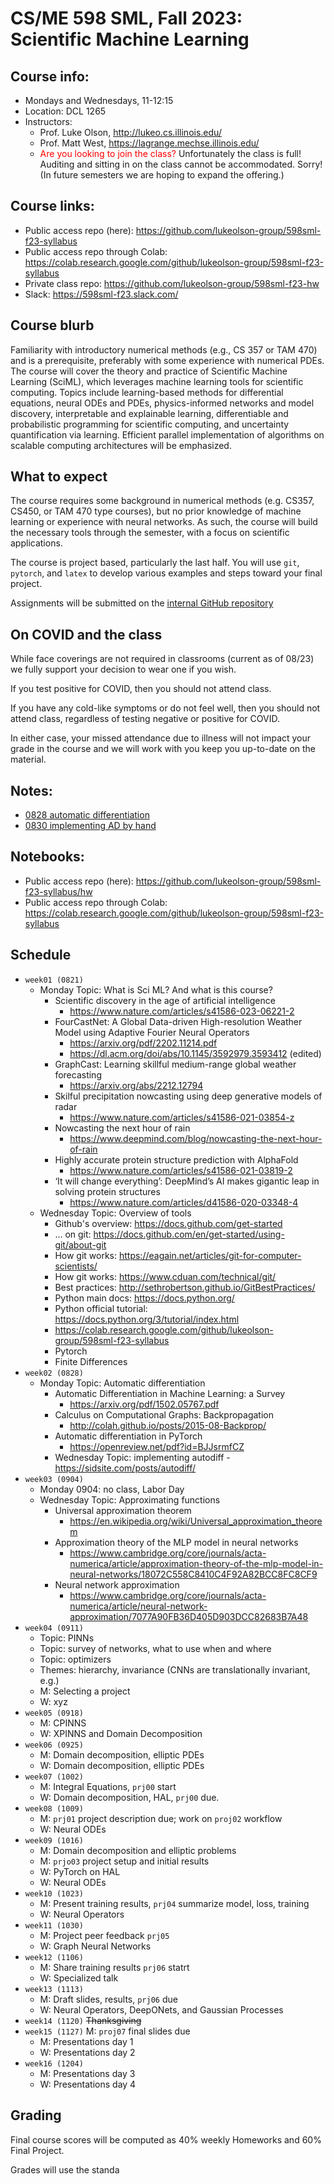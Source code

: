# CS/ME 598 SML, Fall 2023: Scientific Machine Learning

## Course info:
* Mondays and Wednesdays, 11-12:15
* Location: DCL 1265
* Instructors:
  * Prof. Luke Olson, http://lukeo.cs.illinois.edu/
  * Prof. Matt West, https://lagrange.mechse.illinois.edu/
  * <span style="color:red">Are you looking to join the class?</span>   Unfortunately the class is full!  Auditing and sitting in on the class cannot be accommodated.  Sorry! (In future semesters we are hoping to expand the offering.)

## Course links:
* Public access repo (here): https://github.com/lukeolson-group/598sml-f23-syllabus
* Public access repo through Colab: https://colab.research.google.com/github/lukeolson-group/598sml-f23-syllabus
* Private class repo: https://github.com/lukeolson-group/598sml-f23-hw
* Slack: https://598sml-f23.slack.com/

## Course blurb

Familiarity with introductory numerical methods (e.g., CS 357 or TAM 470) and
is a prerequisite, preferably with some experience with numerical PDEs. The
course will cover the theory and practice of Scientific Machine Learning
(SciML), which leverages machine learning tools for scientific computing.
Topics include learning-based methods for differential equations, neural ODEs
and PDEs, physics-informed networks and model discovery, interpretable and
explainable learning, differentiable and probabilistic programming for
scientific computing, and uncertainty quantification via learning. Efficient
parallel implementation of algorithms on scalable computing architectures will
be emphasized.

## What to expect

The course requires some background in numerical methods (e.g. CS357, CS450, or
TAM 470 type courses), but no prior knowledge of machine learning or experience
with neural networks.  As such, the course will build the necessary tools through
the semester, with a focus on scientific applications.

The course is project based, particularly the last half.  You will use `git`,
`pytorch`, and `latex` to develop various examples and steps toward your final
project.

Assignments will be submitted on the [internal GitHub repository](https://github.com/lukeolson-group/598sml-f23-hw)

## On COVID and the class

While face coverings are not required in classrooms (current as of 08/23) we
fully support your decision to wear one if you wish.

If you test positive for COVID, then you should not attend class.

If you have any cold-like symptoms or do not feel well, then you should not
attend class, regardless of testing negative or positive for COVID.

In either case, your missed attendance due to illness will not impact
your grade in the course and we will work with you keep you up-to-date
on the material.

## Notes:

- [0828 automatic differentiation](./lectures/598sml-0828.pdf)
- [0830 implementing AD by hand](./lectures/598sml-0830.pdf)

## Notebooks:

- Public access repo (here): https://github.com/lukeolson-group/598sml-f23-syllabus/hw
- Public access repo through Colab: https://colab.research.google.com/github/lukeolson-group/598sml-f23-syllabus

## Schedule

- `week01 (0821)`
  - Monday Topic: What is Sci ML? And what is this course?
    - Scientific discovery in the age of artificial intelligence
      - https://www.nature.com/articles/s41586-023-06221-2
    - FourCastNet: A Global Data-driven High-resolution Weather Model using Adaptive Fourier Neural Operators
      - https://arxiv.org/pdf/2202.11214.pdf
      - https://dl.acm.org/doi/abs/10.1145/3592979.3593412 (edited) 
    - GraphCast: Learning skillful medium-range global weather forecasting
      - https://arxiv.org/abs/2212.12794
    - Skilful precipitation nowcasting using deep generative models of radar
      - https://www.nature.com/articles/s41586-021-03854-z
    - Nowcasting the next hour of rain
      - https://www.deepmind.com/blog/nowcasting-the-next-hour-of-rain
    - Highly accurate protein structure prediction with AlphaFold
      - https://www.nature.com/articles/s41586-021-03819-2
    - ‘It will change everything’: DeepMind’s AI makes gigantic leap in solving protein structures
      - https://www.nature.com/articles/d41586-020-03348-4
  - Wednesday Topic: Overview of tools
      - Github's overview: https://docs.github.com/get-started
      - ... on git: https://docs.github.com/en/get-started/using-git/about-git
      - How git works: https://eagain.net/articles/git-for-computer-scientists/
      - How git works: https://www.cduan.com/technical/git/
      - Best practices: http://sethrobertson.github.io/GitBestPractices/
      - Python main docs: https://docs.python.org/
      - Python official tutorial: https://docs.python.org/3/tutorial/index.html
    - https://colab.research.google.com/github/lukeolson-group/598sml-f23-syllabus
    - Pytorch
    - Finite Differences
- `week02 (0828)`
  - Monday Topic: Automatic differentiation
      - Automatic Differentiation in Machine Learning: a Survey
          - https://arxiv.org/pdf/1502.05767.pdf
      - Calculus on Computational Graphs: Backpropagation
          - http://colah.github.io/posts/2015-08-Backprop/
      - Automatic differentiation in PyTorch
          - https://openreview.net/pdf?id=BJJsrmfCZ
    - Wednesday Topic: implementing autodiff
          - https://sidsite.com/posts/autodiff/
- `week03 (0904)`
   - Monday 0904: no class, Labor Day
   - Wednesday Topic: Approximating functions
       - Universal approximation theorem
            - https://en.wikipedia.org/wiki/Universal_approximation_theorem
       - Approximation theory of the MLP model in neural networks
            - https://www.cambridge.org/core/journals/acta-numerica/article/approximation-theory-of-the-mlp-model-in-neural-networks/18072C558C8410C4F92A82BCC8FC8CF9
        - Neural network approximation
            - https://www.cambridge.org/core/journals/acta-numerica/article/neural-network-approximation/7077A90FB36D405D903DCC82683B7A48
- `week04 (0911)`
  - Topic: PINNs
  - Topic: survey of networks, what to use when and where
  - Topic: optimizers
  - Themes: hierarchy, invariance (CNNs are translationally invariant, e.g.)
  - M: Selecting a project
  - W: xyz
- `week05 (0918)`
  - M: CPINNS
  - W: XPINNS and Domain Decomposition
- `week06 (0925)`
  - M: Domain decomposition, elliptic PDEs
  - W: Domain decomposition, elliptic PDEs
- `week07 (1002)`
  - M: Integral Equations, `prj00` start
  - W: Domain decomposition, HAL, `prj00` due.
- `week08 (1009)`
  - M: `prj01` project description due; work on `proj02` workflow
  - W: Neural ODEs
- `week09 (1016)`
  - M: Domain decomposition and elliptic problems
  - M: `prjo03` project setup and initial results
  - W: PyTorch on HAL
  - W: Neural ODEs
- `week10 (1023)`
  - M: Present training results, `prj04` summarize model, loss, training
  - W: Neural Operators
- `week11 (1030)`
  - M: Project peer feedback `prj05`
  - W: Graph Neural Networks
- `week12 (1106)`
  - M: Share training results `prj06` statrt
  - W: Specialized talk
- `week13 (1113)`
  - M: Draft slides, results, `prj06` due
  - W: Neural Operators, DeepONets, and Gaussian Processes
- `week14 (1120)` ~~Thanksgiving~~
- `week15 (1127)`
    M: `proj07` final slides due
  - M: Presentations day 1
  - W: Presentations day 2
- `week16 (1204)`
  - M: Presentations day 3
  - W: Presentations day 4

## Grading

Final course scores will be computed as 40% weekly Homeworks and 60% Final Project.

Grades will use the standa
